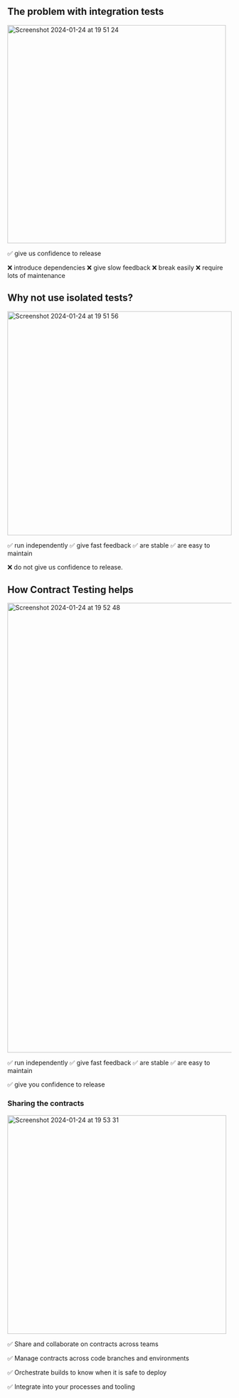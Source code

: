 ## The problem with integration tests

<img width="491" alt="Screenshot 2024-01-24 at 19 51 24" src="https://github.com/shayanadc/contract-testing-pactflow/assets/6294224/ee465aa7-2db0-4f18-ba6e-5b593cfbd988">

✅ give us confidence to release

❌ introduce dependencies
❌ give slow feedback
❌ break easily
❌ require lots of maintenance


## Why not use isolated tests?

<img width="504" alt="Screenshot 2024-01-24 at 19 51 56" src="https://github.com/shayanadc/contract-testing-pactflow/assets/6294224/6a4eaf0a-dfbe-4ca3-9136-9a4ccb32193a">

✅ run independently
✅ give fast feedback
✅ are stable
✅ are easy to maintain

❌ do not give us confidence to release.

## How Contract Testing helps

<img width="1012" alt="Screenshot 2024-01-24 at 19 52 48" src="https://github.com/shayanadc/contract-testing-pactflow/assets/6294224/b9ff494e-f74a-4714-8882-0b0889e20387">



✅ run independently
✅ give fast feedback
✅ are stable
✅ are easy to maintain


✅ give you confidence to release

### Sharing the contracts

<img width="492" alt="Screenshot 2024-01-24 at 19 53 31" src="https://github.com/shayanadc/contract-testing-pactflow/assets/6294224/9e378384-2ad3-4495-a1ec-7f5b11351965">

✅ Share and collaborate on contracts across teams

✅ Manage contracts across code branches and environments

✅ Orchestrate builds to know when it is safe to deploy

✅ Integrate into your processes and tooling

